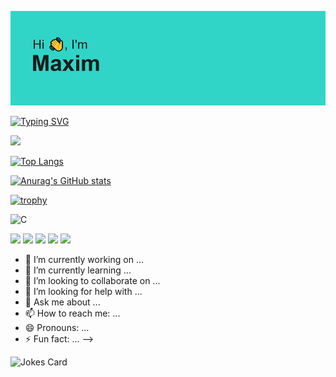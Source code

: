 ![header](header.png)

[![Typing SVG](https://readme-typing-svg.herokuapp.com?font=Fira+Code&pause=1000&random=false&width=435&lines=BMSTU+Software+Engineering+Student+)](https://git.io/typing-svg)

![](https://komarev.com/ghpvc/?username=your-github-volnamax)

[![Top Langs](https://github-readme-stats.vercel.app/api/top-langs/?username=volnamax&layout=compact)](https://github.com/anuraghazra/github-readme-stats)

[![Anurag's GitHub stats](https://github-readme-stats.vercel.app/api?username=volnamax)](https://github.com/anuraghazra/github-readme-stats)

[![trophy](https://github-profile-trophy.vercel.app/?username=volnamax)](https://github.com/ryo-ma/github-profile-trophy)

![C](https://img.shields.io/badge/c-%2300599C.svg?style=for-the-badge&logo=c&logoColor=white)


![](https://github-profile-summary-cards.vercel.app/api/cards/profile-details?username=volnamax&theme=solarized_dark)
![](https://github-profile-summary-cards.vercel.app/api/cards/most-commit-language?username=volnamax&theme=solarized_dark)
![](https://github-profile-summary-cards.vercel.app/api/cards/repos-per-language?username=volnamax&theme=solarized_dark)
![](https://github-profile-summary-cards.vercel.app/api/cards/stats?username=volnamax&theme=solarized_dark)
![](https://github-profile-summary-cards.vercel.app/api/cards/productive-time?username=volnamax&theme=solarized_dark)


- 🔭 I’m currently working on ...
- 🌱 I’m currently learning ...
- 👯 I’m looking to collaborate on ...
- 🤔 I’m looking for help with ...
- 💬 Ask me about ...
- 📫 How to reach me: ...
- 😄 Pronouns: ...
- ⚡ Fun fact: ...
-->


![Jokes Card](https://readme-jokes.vercel.app/api)
